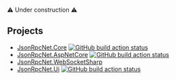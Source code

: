 ⚠️ Under construction ⚠️

## Projects
- [JsonRpcNet.Core](https://jsonrpcnet.github.io/JsonRpcNet.Core/) [![GitHub build action status](https://github.com/JsonRpcNet/JsonRpcNet.Core/workflows/Build/badge.svg)](https://github.com/JsonRpcNet/JsonRpcNet.Core/actions)
- [JsonRpcNet.AspNetCore](https://github.com/JsonRpcNet/JsonRpcNet.AspNetCore) [![GitHub build action status](https://github.com/JsonRpcNet/JsonRpcNet.AspNetCore/workflows/build/badge.svg)](https://github.com/JsonRpcNet/JsonRpcNet.AspNetCore/actions)
- [JsonRpcNet.WebSocketSharp](https://github.com/JsonRpcNet/JsonRpcNet.WebSocketSharp)
- [JsonRpcNet.Ui](https://jsonrpcnet.github.io/JsonRpcNet.Ui/) [![GitHub build action status](https://github.com/JsonRpcNet/JsonRpcNet.Ui/workflows/Build/badge.svg)](https://github.com/JsonRpcNet/JsonRpcNet.Ui/actions)
